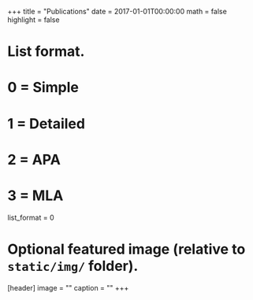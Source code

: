 +++
title = "Publications"
date = 2017-01-01T00:00:00
math = false
highlight = false


# List format.
#   0 = Simple
#   1 = Detailed
#   2 = APA
#   3 = MLA
list_format = 0

# Optional featured image (relative to `static/img/` folder).
[header]
image = ""
caption = ""
+++
